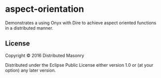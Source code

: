 # aspect-orientation

Demonstrates a using Onyx with Dire to achieve aspect oriented functions in a distributed manner.

## License

Copyright © 2016 Distributed Masonry

Distributed under the Eclipse Public License either version 1.0 or (at
your option) any later version.

